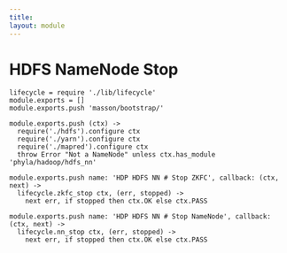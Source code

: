 ```yaml
---
title: 
layout: module
---
```


# HDFS NameNode Stop

    lifecycle = require './lib/lifecycle'
    module.exports = []
    module.exports.push 'masson/bootstrap/'

    module.exports.push (ctx) ->
      require('./hdfs').configure ctx
      require('./yarn').configure ctx
      require('./mapred').configure ctx
      throw Error "Not a NameNode" unless ctx.has_module 'phyla/hadoop/hdfs_nn'

    module.exports.push name: 'HDP HDFS NN # Stop ZKFC', callback: (ctx, next) ->
      lifecycle.zkfc_stop ctx, (err, stopped) ->
        next err, if stopped then ctx.OK else ctx.PASS

    module.exports.push name: 'HDP HDFS NN # Stop NameNode', callback: (ctx, next) ->
      lifecycle.nn_stop ctx, (err, stopped) ->
        next err, if stopped then ctx.OK else ctx.PASS
